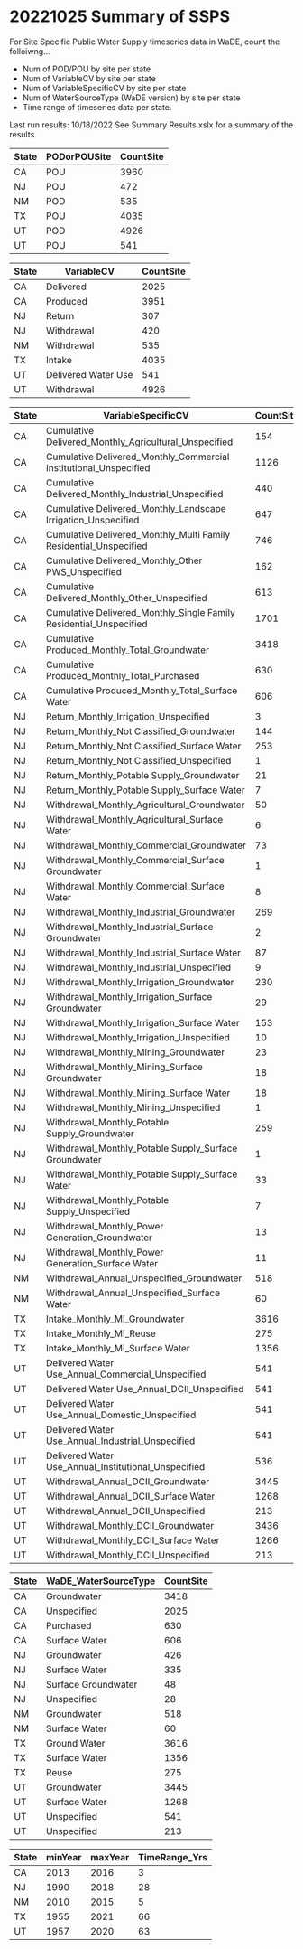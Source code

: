 # 20221025 Summary of SSPS
For Site Specific Public Water Supply timeseries data in WaDE, count the folloiwng...
- Num of POD/POU by site per state
- Num of VariableCV by site per state
- Num of VariableSpecificCV by site per state
- Num of WaterSourceType (WaDE version) by site per state
- Time range of timeseries data per state.


Last run results: 10/18/2022
See Summary Results.xslx for a summary of the results.


State|PODorPOUSite|CountSite
----|----|----
CA|POU|3960
NJ|POU|472
NM|POD|535
TX|POU|4035
UT|POD|4926
UT|POU|541


State|VariableCV|CountSite
----|----|----
CA|Delivered|2025
CA|Produced|3951
NJ|Return|307
NJ|Withdrawal|420
NM|Withdrawal|535
TX|Intake|4035
UT|Delivered Water Use|541
UT|Withdrawal|4926


State|VariableSpecificCV|CountSite
----|----|----
CA|Cumulative Delivered_Monthly_Agricultural_Unspecified|154
CA|Cumulative Delivered_Monthly_Commercial Institutional_Unspecified|1126
CA|Cumulative Delivered_Monthly_Industrial_Unspecified|440
CA|Cumulative Delivered_Monthly_Landscape Irrigation_Unspecified|647
CA|Cumulative Delivered_Monthly_Multi Family Residential_Unspecified|746
CA|Cumulative Delivered_Monthly_Other PWS_Unspecified|162
CA|Cumulative Delivered_Monthly_Other_Unspecified|613
CA|Cumulative Delivered_Monthly_Single Family Residential_Unspecified|1701
CA|Cumulative Produced_Monthly_Total_Groundwater|3418
CA|Cumulative Produced_Monthly_Total_Purchased|630
CA|Cumulative Produced_Monthly_Total_Surface Water|606
NJ|Return_Monthly_Irrigation_Unspecified|3
NJ|Return_Monthly_Not Classified_Groundwater|144
NJ|Return_Monthly_Not Classified_Surface Water|253
NJ|Return_Monthly_Not Classified_Unspecified|1
NJ|Return_Monthly_Potable Supply_Groundwater|21
NJ|Return_Monthly_Potable Supply_Surface Water|7
NJ|Withdrawal_Monthly_Agricultural_Groundwater|50
NJ|Withdrawal_Monthly_Agricultural_Surface Water|6
NJ|Withdrawal_Monthly_Commercial_Groundwater|73
NJ|Withdrawal_Monthly_Commercial_Surface Groundwater|1
NJ|Withdrawal_Monthly_Commercial_Surface Water|8
NJ|Withdrawal_Monthly_Industrial_Groundwater|269
NJ|Withdrawal_Monthly_Industrial_Surface Groundwater|2
NJ|Withdrawal_Monthly_Industrial_Surface Water|87
NJ|Withdrawal_Monthly_Industrial_Unspecified|9
NJ|Withdrawal_Monthly_Irrigation_Groundwater|230
NJ|Withdrawal_Monthly_Irrigation_Surface Groundwater|29
NJ|Withdrawal_Monthly_Irrigation_Surface Water|153
NJ|Withdrawal_Monthly_Irrigation_Unspecified|10
NJ|Withdrawal_Monthly_Mining_Groundwater|23
NJ|Withdrawal_Monthly_Mining_Surface Groundwater|18
NJ|Withdrawal_Monthly_Mining_Surface Water|18
NJ|Withdrawal_Monthly_Mining_Unspecified|1
NJ|Withdrawal_Monthly_Potable Supply_Groundwater|259
NJ|Withdrawal_Monthly_Potable Supply_Surface Groundwater|1
NJ|Withdrawal_Monthly_Potable Supply_Surface Water|33
NJ|Withdrawal_Monthly_Potable Supply_Unspecified|7
NJ|Withdrawal_Monthly_Power Generation_Groundwater|13
NJ|Withdrawal_Monthly_Power Generation_Surface Water|11
NM|Withdrawal_Annual_Unspecified_Groundwater|518
NM|Withdrawal_Annual_Unspecified_Surface Water|60
TX|Intake_Monthly_MI_Groundwater|3616
TX|Intake_Monthly_MI_Reuse|275
TX|Intake_Monthly_MI_Surface Water|1356
UT|Delivered Water Use_Annual_Commercial_Unspecified|541
UT|Delivered Water Use_Annual_DCII_Unspecified|541
UT|Delivered Water Use_Annual_Domestic_Unspecified|541
UT|Delivered Water Use_Annual_Industrial_Unspecified|541
UT|Delivered Water Use_Annual_Institutional_Unspecified|536
UT|Withdrawal_Annual_DCII_Groundwater|3445
UT|Withdrawal_Annual_DCII_Surface Water|1268
UT|Withdrawal_Annual_DCII_Unspecified|213
UT|Withdrawal_Monthly_DCII_Groundwater|3436
UT|Withdrawal_Monthly_DCII_Surface Water|1266
UT|Withdrawal_Monthly_DCII_Unspecified|213


State|WaDE_WaterSourceType|CountSite
----|----|----
CA|Groundwater|3418
CA|Unspecified|2025
CA|Purchased|630
CA|Surface Water|606
NJ|Groundwater|426
NJ|Surface Water|335
NJ|Surface Groundwater|48
NJ|Unspecified|28
NM|Groundwater|518
NM|Surface Water|60
TX|Ground Water|3616
TX|Surface Water|1356
TX|Reuse|275
UT|Groundwater|3445
UT|Surface Water|1268
UT|Unspecified|541
UT|Unspecified|213


State|minYear|maxYear|TimeRange_Yrs
----|----|---- |----
CA|2013|2016|3
NJ|1990|2018|28
NM|2010|2015|5
TX|1955|2021|66
UT|1957|2020|63
